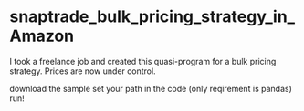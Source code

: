 # snaptrade_bulk_pricing_strategy_in_Amazon
I took a freelance job and created this quasi-program for a bulk pricing strategy. Prices are now under control.

download the sample
set your path in the code
(only reqirement is pandas)
run!
